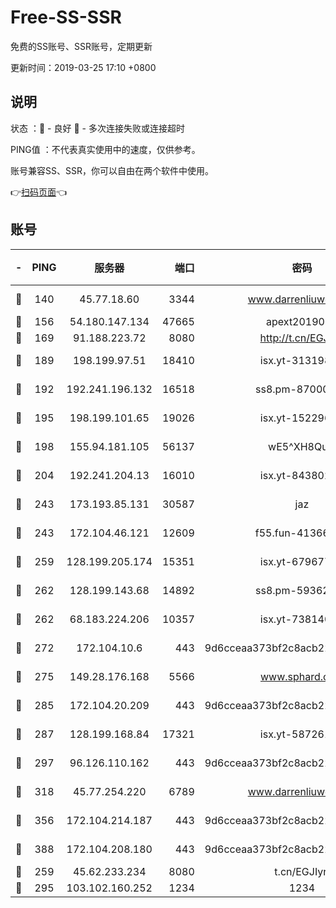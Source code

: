# Free-SS-SSR

免费的SS账号、SSR账号，定期更新

更新时间：2019-03-25 17:10 +0800

## 说明

状态     ：🙂 - 良好 🙁 - 多次连接失败或连接超时

PING值   ：不代表真实使用中的速度，仅供参考。

账号兼容SS、SSR，你可以自由在两个软件中使用。

👉[扫码页面](https://liesauer.github.io/Free-SS-SSR/)👈

## 账号

|-|PING|服务器|端口|密码|加密方式|区域|
|:----:|:----:|:-----:|-----:|:----:|:----:|:----:|
|🙂|140|45.77.18.60|3344|www.darrenliuwei.com|aes-256-cfb|JP|
|🙂|156|54.180.147.134|47665|apext2019001|chacha20|KR|
|🙂|169|91.188.223.72|8080|http://t.cn/EGJIyrl|rc4-md5|RU|
|🙂|189|198.199.97.51|18410|isx.yt-31319888|aes-256-cfb|US|
|🙂|192|192.241.196.132|16518|ss8.pm-87000545|aes-256-cfb|US|
|🙂|195|198.199.101.65|19026|isx.yt-15229699|aes-256-cfb|US|
|🙂|198|155.94.181.105|56137|wE5^XH8Quw|aes-256-cfb|US|
|🙂|204|192.241.204.13|16010|isx.yt-84380277|aes-256-cfb|US|
|🙂|243|173.193.85.131|30587|jaz|aes-256-cfb|US|
|🙂|243|172.104.46.121|12609|f55.fun-41366697|aes-256-cfb|SG|
|🙂|259|128.199.205.174|15351|isx.yt-67967792|aes-256-cfb|SG|
|🙂|262|128.199.143.68|14892|ss8.pm-59362021|aes-256-cfb|SG|
|🙂|262|68.183.224.206|10357|isx.yt-73814044|aes-256-cfb|SG|
|🙂|272|172.104.10.6|443|9d6cceaa373bf2c8acb22e60b6a58be6|aes-256-cfb|US|
|🙂|275|149.28.176.168|5566|www.sphard.com|aes-256-cfb|AU|
|🙂|285|172.104.20.209|443|9d6cceaa373bf2c8acb22e60b6a58be6|aes-256-cfb|US|
|🙂|287|128.199.168.84|17321|isx.yt-58726125|aes-256-cfb|SG|
|🙂|297|96.126.110.162|443|9d6cceaa373bf2c8acb22e60b6a58be6|aes-256-cfb|US|
|🙂|318|45.77.254.220|6789|www.darrenliuwei.com|aes-256-cfb|SG|
|🙂|356|172.104.214.187|443|9d6cceaa373bf2c8acb22e60b6a58be6|aes-256-cfb|US|
|🙂|388|172.104.208.180|443|9d6cceaa373bf2c8acb22e60b6a58be6|aes-256-cfb|US|
|🙂|259|45.62.233.234|8080|t.cn/EGJIyrl|rc4-md5|CA|
|🙁|295|103.102.160.252|1234|1234|rc4-md5|JP|
